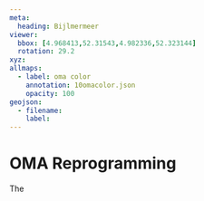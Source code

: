 ```yaml
---
meta:
  heading: Bijlmermeer
viewer:
  bbox: [4.968413,52.31543,4.982336,52.323144]
  rotation: 29.2
xyz:
allmaps:
  - label: oma color
    annotation: 10omacolor.json
    opacity: 100
geojson:
  - filename:
    label: 
---
```

# OMA Reprogramming
The 
